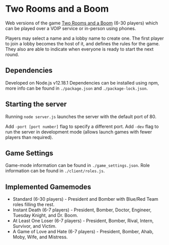 # Two Rooms and a Boom
Web versions of the game [Two Rooms and a Boom](https://www.tuesdayknightgames.com/tworoomsandaboom) (6-30 players) which can be played over a VOIP service or in-person using phones.

Players may select a name and a lobby name to create one. 
The first player to join a lobby becomes the host of it, and defines the rules for the game. They also are able to indicate when everyone is ready to start the next round.

## Dependencies

Developed on Node.js v12.18.1
Dependencies can be installed using npm, more info can be found in `./package.json` and `./package-lock.json`.

## Starting the server

Running `node server.js` launches the server with the default port of 80.

Add `-port [port number]` flag to specify a different port.
Add `-dev` flag to run the server in development mode (allows launch games with fewer players than required).

## Game Settings

Game-mode information can be found in `./game_settings.json`.
Role information can be found in `./client/roles.js`.

## Implemented Gamemodes
* Standard (6-30 players) - President and Bomber with Blue/Red Team roles filling the rest.
* Instant Death (6-7 players) - President, Bomber, Doctor, Engineer, Tuesday Knight, and Dr. Boom.
* At Least One Loser (6-7 players) - President, Bomber, Rival, Intern, Survivor, and Victim.
* A Game of Love and Hate (6-7 players) - President, Bomber, Ahab, Moby, Wife, and Mistress.